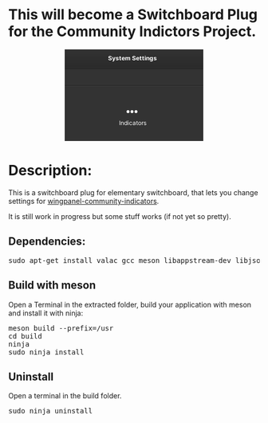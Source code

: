 # This will become a Switchboard Plug for the Community Indictors Project.

<p align="center"><img src="screenshot.png"/> </p>

<h1>Description:</h1>
This is a switchboard plug for elementary switchboard, that lets you change settings for <a href="https://github.com/MvBonin/wingpanel-community-indicators">wingpanel-community-indicators</a>.

It is still work in progress but some stuff works (if not yet so pretty).



<h2>Dependencies:</h2>
<pre>sudo apt-get install valac gcc meson libappstream-dev libjson-glib-dev libswitchboard-2.0-dev</pre/>

<h2>Build with meson</h2>
Open a Terminal in the extracted folder, build your application with meson and install it with ninja:<br/>

<pre>meson build --prefix=/usr
cd build
ninja
sudo ninja install
</pre>

<h2>Uninstall</h2>
Open a terminal in the build folder.
<pre>sudo ninja uninstall</pre>
